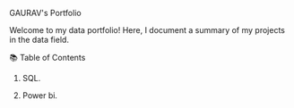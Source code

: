 GAURAV's Portfolio


Welcome to my data portfolio! Here, I document a summary of my projects in the data field.



📚 Table of Contents

1. SQL.

2. Power bi.
